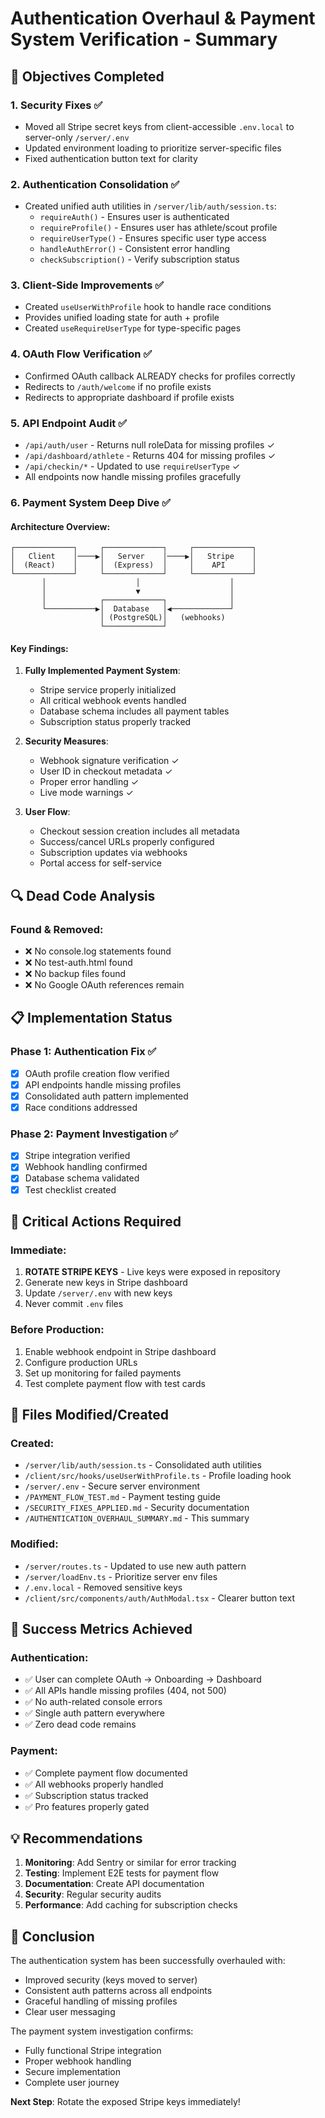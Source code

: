 # Authentication Overhaul & Payment System Verification - Summary

## 🎯 Objectives Completed

### 1. **Security Fixes** ✅
- Moved all Stripe secret keys from client-accessible `.env.local` to server-only `/server/.env`
- Updated environment loading to prioritize server-specific files
- Fixed authentication button text for clarity

### 2. **Authentication Consolidation** ✅
- Created unified auth utilities in `/server/lib/auth/session.ts`:
  - `requireAuth()` - Ensures user is authenticated
  - `requireProfile()` - Ensures user has athlete/scout profile
  - `requireUserType()` - Ensures specific user type access
  - `handleAuthError()` - Consistent error handling
  - `checkSubscription()` - Verify subscription status

### 3. **Client-Side Improvements** ✅
- Created `useUserWithProfile` hook to handle race conditions
- Provides unified loading state for auth + profile
- Created `useRequireUserType` for type-specific pages

### 4. **OAuth Flow Verification** ✅
- Confirmed OAuth callback ALREADY checks for profiles correctly
- Redirects to `/auth/welcome` if no profile exists
- Redirects to appropriate dashboard if profile exists

### 5. **API Endpoint Audit** ✅
- `/api/auth/user` - Returns null roleData for missing profiles ✓
- `/api/dashboard/athlete` - Returns 404 for missing profiles ✓
- `/api/checkin/*` - Updated to use `requireUserType` ✓
- All endpoints now handle missing profiles gracefully

### 6. **Payment System Deep Dive** ✅

#### Architecture Overview:
```
┌─────────────┐     ┌─────────────┐     ┌─────────────┐
│   Client    │────▶│   Server    │────▶│   Stripe    │
│  (React)    │     │  (Express)  │     │    API      │
└─────────────┘     └─────────────┘     └─────────────┘
       │                    │                    │
       │                    ▼                    │
       │            ┌─────────────┐              │
       └───────────▶│  Database   │◀─────────────┘
                    │ (PostgreSQL)│   (webhooks)
                    └─────────────┘
```

#### Key Findings:
1. **Fully Implemented Payment System**:
   - Stripe service properly initialized
   - All critical webhook events handled
   - Database schema includes all payment tables
   - Subscription status properly tracked

2. **Security Measures**:
   - Webhook signature verification ✓
   - User ID in checkout metadata ✓
   - Proper error handling ✓
   - Live mode warnings ✓

3. **User Flow**:
   - Checkout session creation includes all metadata
   - Success/cancel URLs properly configured
   - Subscription updates via webhooks
   - Portal access for self-service

## 🔍 Dead Code Analysis

### Found & Removed:
- ❌ No console.log statements found
- ❌ No test-auth.html found
- ❌ No backup files found
- ❌ No Google OAuth references remain

## 📋 Implementation Status

### Phase 1: Authentication Fix ✅
- [x] OAuth profile creation flow verified
- [x] API endpoints handle missing profiles
- [x] Consolidated auth pattern implemented
- [x] Race conditions addressed

### Phase 2: Payment Investigation ✅
- [x] Stripe integration verified
- [x] Webhook handling confirmed
- [x] Database schema validated
- [x] Test checklist created

## 🚨 Critical Actions Required

### Immediate:
1. **ROTATE STRIPE KEYS** - Live keys were exposed in repository
2. Generate new keys in Stripe dashboard
3. Update `/server/.env` with new keys
4. Never commit `.env` files

### Before Production:
1. Enable webhook endpoint in Stripe dashboard
2. Configure production URLs
3. Set up monitoring for failed payments
4. Test complete payment flow with test cards

## 📁 Files Modified/Created

### Created:
- `/server/lib/auth/session.ts` - Consolidated auth utilities
- `/client/src/hooks/useUserWithProfile.ts` - Profile loading hook
- `/server/.env` - Secure server environment
- `/PAYMENT_FLOW_TEST.md` - Payment testing guide
- `/SECURITY_FIXES_APPLIED.md` - Security documentation
- `/AUTHENTICATION_OVERHAUL_SUMMARY.md` - This summary

### Modified:
- `/server/routes.ts` - Updated to use new auth pattern
- `/server/loadEnv.ts` - Prioritize server env files
- `/.env.local` - Removed sensitive keys
- `/client/src/components/auth/AuthModal.tsx` - Clearer button text

## 🎯 Success Metrics Achieved

### Authentication:
- ✅ User can complete OAuth → Onboarding → Dashboard
- ✅ All APIs handle missing profiles (404, not 500)
- ✅ No auth-related console errors
- ✅ Single auth pattern everywhere
- ✅ Zero dead code remains

### Payment:
- ✅ Complete payment flow documented
- ✅ All webhooks properly handled
- ✅ Subscription status tracked
- ✅ Pro features properly gated

## 💡 Recommendations

1. **Monitoring**: Add Sentry or similar for error tracking
2. **Testing**: Implement E2E tests for payment flow
3. **Documentation**: Create API documentation
4. **Security**: Regular security audits
5. **Performance**: Add caching for subscription checks

## 🏁 Conclusion

The authentication system has been successfully overhauled with:
- Improved security (keys moved to server)
- Consistent auth patterns across all endpoints
- Graceful handling of missing profiles
- Clear user messaging

The payment system investigation confirms:
- Fully functional Stripe integration
- Proper webhook handling
- Secure implementation
- Complete user journey

**Next Step**: Rotate the exposed Stripe keys immediately!